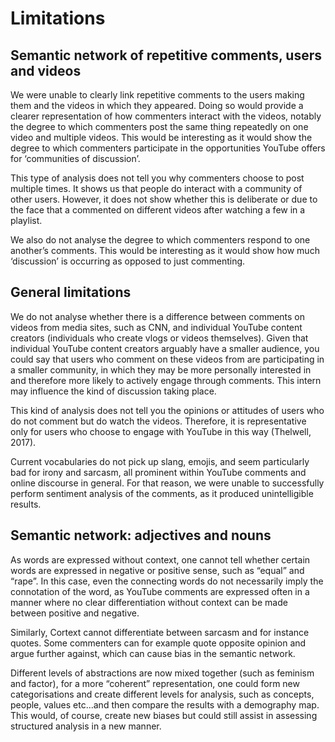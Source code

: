 # Limitations
## Semantic network of repetitive comments, users and videos
 
<p> We were unable to clearly link repetitive comments to the users making them and the videos in which they appeared. Doing so would provide a clearer representation of how commenters interact with the videos, notably the degree to which commenters post the same thing repeatedly on one video and multiple videos. This would be interesting as it would show the degree to which commenters participate in the opportunities YouTube offers for ‘communities of discussion’.</p>
<p> This type of analysis does not tell you why commenters choose to post multiple times. It shows us that people do interact with a community of other users. However, it does not show whether this is deliberate or  due to the face that a commented on different videos after watching a few in a playlist. </p>
<p> We also do not analyse the degree to which commenters respond to one another’s comments. This would be interesting as it would show how much ‘discussion’ is occurring as opposed to just commenting. </p>

## General limitations
<p>We do not analyse whether there is a difference between comments on videos from media sites, such as CNN, and individual YouTube content creators (individuals who create vlogs or videos themselves). Given that individual YouTube content creators arguably have a smaller audience, you could say that users who comment on these videos from are participating in a smaller community, in which they may be more personally interested in and therefore more likely to actively engage through comments. This intern may influence the kind of discussion taking place. </p>

<p> This kind of analysis does not tell you the opinions or attitudes of users who do not comment but do watch the videos. Therefore, it is representative only for users who choose to engage with YouTube in this way (Thelwell, 2017). </p>

<p> Current vocabularies do not pick up slang, emojis, and seem particularly bad for irony and sarcasm, all prominent within YouTube comments and online discourse in general. For that reason, we were unable to successfully perform sentiment analysis of the comments, as it produced unintelligible results. </p>


## Semantic network: adjectives and nouns

<p> As words are expressed without context, one cannot tell whether certain words are expressed in negative or positive sense, such as “equal” and “rape”. In this case, even the connecting words do not necessarily imply the connotation of the word, as YouTube comments are expressed often in a manner where no clear differentiation without context can be made between positive and negative. </p>
<p> Similarly, Cortext cannot differentiate between sarcasm and for instance quotes. Some commenters can for example quote opposite opinion and argue further against, which can cause bias in the semantic network. </p>
 <p> Different levels of abstractions are now mixed together (such as feminism and factor), for a more “coherent” representation, one could form new categorisations and create different levels for analysis, such as concepts, people, values etc...and then compare the results with a demography map. This would, of course, create new biases but could still assist in assessing structured analysis in a new manner. </p>

